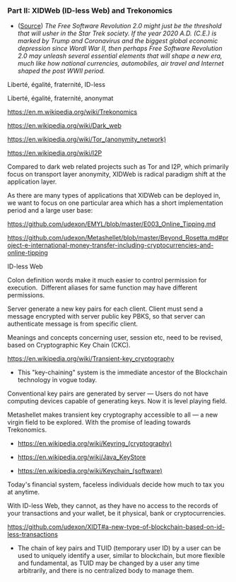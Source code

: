### Part II: XIDWeb (ID-less Web) and Trekonomics

- ([Source](https://github.com/udexon/Metashellet/blob/master/Beyond_Rosetta.md#conclusions)) _The Free Software Revolution 2.0 might just be the threshold that will usher in the Star Trek society. If the year 2020 A.D. (C.E.) is marked by Trump and Coronavirus and the biggest global economic depression since Wordl War II, then perhaps Free Software Revolution 2.0 may unleash several essential elements that will shape a new era, much like how national currencies, automobiles, air travel and Internet shaped the post WWII period._

Liberté, égalité, fraternité, ID-less

Liberté, égalité, fraternité, anonymat

https://en.m.wikipedia.org/wiki/Trekonomics

https://en.wikipedia.org/wiki/Dark_web

https://en.wikipedia.org/wiki/Tor_(anonymity_network)

https://en.wikipedia.org/wiki/I2P

Compared to dark web related projects such as Tor and I2P, which primarily focus on transport layer anonymity, XIDWeb is radical paradigm shift at the application layer.

As there are many types of applications that XIDWeb can be deployed in, we want to focus on one particular area which has a short implementation period and a large user base:

https://github.com/udexon/EMYL/blob/master/E003_Online_Tipping.md

https://github.com/udexon/Metashellet/blob/master/Beyond_Rosetta.md#project-e-international-money-transfer-including-cryptocurrencies-and-online-tipping

ID-less Web

Colon definition words make it much easier to control permission for execution.  Different aliases for same function may have different permissions.

Server generate a new key pairs for each client. Client must send a message encrypted with server public key PBKS, so that server can authenticate message is from specific client. 

Meanings and concepts concerning user, session etc, need to be revised, based on Cryptographic Key Chain (CKC).

https://en.wikipedia.org/wiki/Transient-key_cryptography

-  This "key-chaining" system is the immediate ancestor of the Blockchain technology in vogue today. 

Conventional key pairs are generated by server &mdash; Users do not have computing devices capable of generating keys. Now it is level playing field.

Metashellet makes transient key cryptography accessible to all &mdash; a new virgin field to be explored. With the promise of leading towards Trekonomics.

- https://en.wikipedia.org/wiki/Keyring_(cryptography)

- https://en.wikipedia.org/wiki/Java_KeyStore

- https://en.wikipedia.org/wiki/Keychain_(software)

Today's financial system, faceless individuals decide how much to tax you at anytime.

With ID-less Web, they cannot, as they have no access to the records of your transactions and your wallet, be it physical, bank or cryptocurrencies.

https://github.com/udexon/XIDT#a-new-type-of-blockchain-based-on-id-less-transactions

- The chain of key pairs and TUID (temporary user ID) by a user can be used to uniquely identify a user, similar to blockchain, but more flexible and fundamental, as TUID may be changed by a user any time arbitrarily, and there is no centralized body to manage them.

